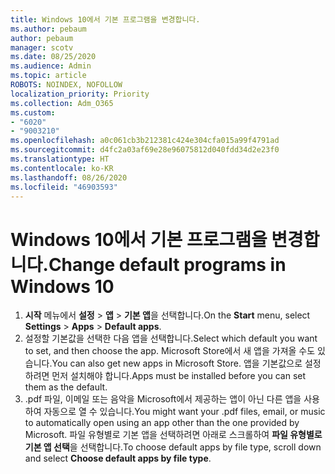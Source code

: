 ```yaml
---
title: Windows 10에서 기본 프로그램을 변경합니다.
ms.author: pebaum
author: pebaum
manager: scotv
ms.date: 08/25/2020
ms.audience: Admin
ms.topic: article
ROBOTS: NOINDEX, NOFOLLOW
localization_priority: Priority
ms.collection: Adm_O365
ms.custom:
- "6020"
- "9003210"
ms.openlocfilehash: a0c061cb3b212381c424e304cfa015a99f4791ad
ms.sourcegitcommit: d4fc2a03af69e28e96075812d040fdd34d2e23f0
ms.translationtype: HT
ms.contentlocale: ko-KR
ms.lasthandoff: 08/26/2020
ms.locfileid: "46903593"
---
```

# <a name="change-default-programs-in-windows-10"></a><span data-ttu-id="508fc-102">Windows 10에서 기본 프로그램을 변경합니다.</span><span class="sxs-lookup"><span data-stu-id="508fc-102">Change default programs in Windows 10</span></span>

1. <span data-ttu-id="508fc-103">**시작** 메뉴에서 **설정** > **앱** > **기본 앱**을 선택합니다.</span><span class="sxs-lookup"><span data-stu-id="508fc-103">On the  **Start**  menu, select **Settings** > **Apps** > **Default apps**.</span></span>
2. <span data-ttu-id="508fc-104">설정할 기본값을 선택한 다음 앱을 선택합니다.</span><span class="sxs-lookup"><span data-stu-id="508fc-104">Select which default you want to set, and then choose the app.</span></span> <span data-ttu-id="508fc-105">Microsoft Store에서 새 앱을 가져올 수도 있습니다.</span><span class="sxs-lookup"><span data-stu-id="508fc-105">You can also get new apps in Microsoft Store.</span></span> <span data-ttu-id="508fc-106">앱을 기본값으로 설정하려면 먼저 설치해야 합니다.</span><span class="sxs-lookup"><span data-stu-id="508fc-106">Apps must be installed before you can set them as the default.</span></span>
3. <span data-ttu-id="508fc-107">.pdf 파일, 이메일 또는 음악을 Microsoft에서 제공하는 앱이 아닌 다른 앱을 사용하여 자동으로 열 수 있습니다.</span><span class="sxs-lookup"><span data-stu-id="508fc-107">You might want your .pdf files, email, or music to automatically open using an app other than the one provided by Microsoft.</span></span> <span data-ttu-id="508fc-108">파일 유형별로 기본 앱을 선택하려면 아래로 스크롤하여 **파일 유형별로 기본 앱 선택**을 선택합니다.</span><span class="sxs-lookup"><span data-stu-id="508fc-108">To choose default apps by file type, scroll down and select  **Choose default apps by file type**.</span></span>
